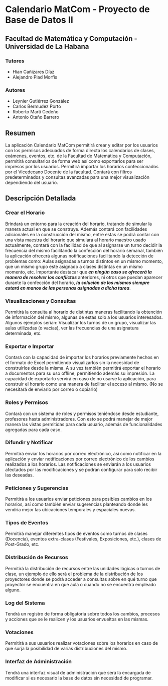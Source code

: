 # **Calendario MatCom** - **Proyecto de Base de Datos II**

## **Facultad de Matemática y Computación** - **Universidad de La Habana**

### **Tutores**

* Hian Cañizares Díaz
* Alejandro Piad Morfis

### **Autores**

* Leynier Gutiérrez González
* Carlos Bermudez Porto
* Roberto Marti Cedeño
* Antonio Otaño Barrero

## **Resumen**

La aplicación Calendario MatCom permitirá crear y editar por los usuarios con los permisos adecuados de forma directa los calendarios de clases, exámenes, eventos, etc. de la Facultad de Matemática y Computación, permitirá consultarlos de forma web así como exportarlos para ser impresos por los usuarios. Permitirá importar los horarios confeccionados por el Vicedecano Docente de la facultad. Contará con filtros predeterminados y consultas avanzadas para una mejor visualización dependiendo del usuario.

## **Descripción Detallada**

### **Crear el Horario**

Brindará un entorno para la creación del horario, tratando de simular la manera actual en que se construye. Además contará con facilidades adicionales en la construcción del mismo, entre estas se podrá contar con una vista maestra del horario que simulará al horario maestro usado actualmente, contará con la facilidad de que al asignarse un turno decidir la frecuencia del mismo facilitando la confección del horario semanal, también la aplicación ofrecerá algunas notificaciones facilitando la detección de problemas como: Aulas asignadas a turnos distintos en un mismo momento, que un mismo grupo este asignado a clases distintas en un mismo momento, etc. Importante destacar que ***en ningún caso se ofrecerá la manera de resolver los conflictos*** anteriores, ni otros que puedan aparecer durante la confección del horario, ***la solución de los mismos siempre estará en manos de las personas asignadas a dicha tarea***.

### **Visualizaciones y Consultas**

Permitirá la consulta al horario de distintas maneras facilitando la obtención de información del mismo, algunas de estas solo a los usuarios interesados. Algunos ejemplos serían: Visualizar los turnos de un grupo, visualizar las aulas utilizadas (o vacías), ver las frecuencias de una asignatura determinada, etc.

### **Exportar e Importar**

Contará con la capacidad de importar los horarios previamente hechos en el formato de Excel permitiendo visualizarlos sin la necesidad de construirlos desde la misma. A su vez también permitirá exportar el horario a documentos para su uso offline, permitiendo además su impresión. La capacidad de exportarlo servirá en caso de no usarse la aplicación, para construir el horario como una manera de facilitar el acceso al mismo. (No se necesitará de enviarlo por correo o copiarlo)

### **Roles y Permisos**

Contará con un sistema de roles y permisos teniéndose desde estudiante, profesores hasta administradores. Con esto se podrá manejar de mejor manera las vistas permitidas para cada usuario, además de funcionalidades agregadas para cada caso.

### **Difundir y Notificar**

Permitirá enviar los horarios por correo electrónico, así como notificar en la aplicación y enviar notificaciones por correo electrónico de los cambios realizados a los horarios. Las notificaciones se enviarán a los usuarios afectados por las modificaciones y se podrán configurar para solo recibir las deseadas.

### **Peticiones y Sugerencias**

Permitirá a los usuarios enviar peticiones para posibles cambios en los horarios, así como también enviar sugerencias planteando donde les vendría mejor las ubicaciones temporales y espaciales nuevas.

### **Tipos de Eventos**

Permitirá manejar diferentes tipos de eventos como turnos de clases (Docencia), eventos extra-clases (Festivales, Exposiciones, etc.), clases de Post-Grado, etc.

### **Distribución de Recursos**

Permitirá la distribución de recursos entre las unidades lógicas o turnos de clase, un ejemplo de ello será el problema de la distribución de los proyectores donde se podrá acceder a consultas sobre en qué turno que proyector se encuentra en que aula o cuando no se encuentra empleado alguno.

### **Log del Sistema**

Tendrá un registro de forma obligatoria sobre todos los cambios, procesos y acciones que se le realicen y los usuarios envueltos en las mismas.

### **Votaciones**

Permitirá a sus usuarios realizar votaciones sobre los horarios en caso de que surja la posibilidad de varias distribuciones del mismo.

### **Interfaz de Administración**

Tendrá una interfaz visual de administración que será la encargada de modificar si es necesario la base de datos sin necesidad de programar.
